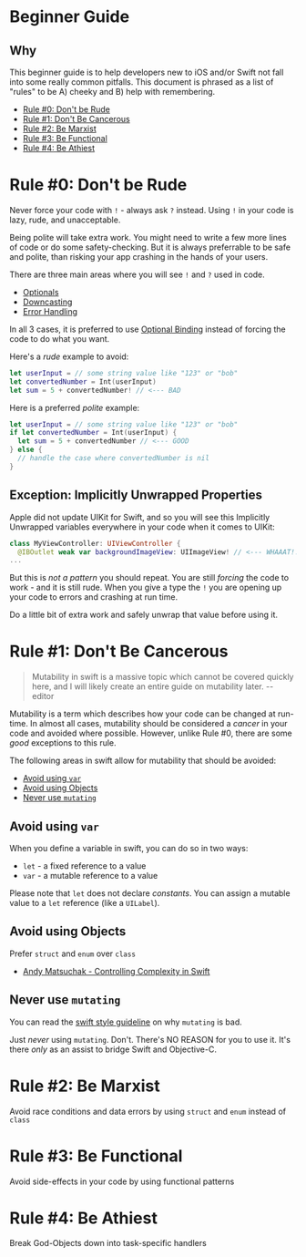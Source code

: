 # Beginner Guide

## Why
This beginner guide is to help developers new to iOS and/or Swift not fall into some really common pitfalls. This document is phrased as a list of "rules" to be A) cheeky and B) help with remembering.

* [Rule #0: Don't be Rude](#rule-0-dont-be-rude)
* [Rule #1: Don't Be Cancerous](#rule-1-dont-be-cancerous)
* [Rule #2: Be Marxist](#rule-2-be-marxist)
* [Rule #3: Be Functional](#rule-3-be-functional)
* [Rule #4: Be Athiest](#rule-4-be-athiest)

# Rule #0: Don't be Rude
Never force your code with `!` - always ask `?` instead. Using `!` in your code is lazy, rude, and unacceptable.

Being polite will take extra work. You might need to write a few more lines of code or do some safety-checking. But it is always preferrable to be safe and polite, than risking your app crashing in the hands of your users.

There are three main areas where you will see `!` and `?` used in code.

* [Optionals](https://developer.apple.com/library/content/documentation/Swift/Conceptual/Swift_Programming_Language/TheBasics.html#//apple_ref/doc/uid/TP40014097-CH5-ID330)
* [Downcasting](https://developer.apple.com/library/content/documentation/Swift/Conceptual/Swift_Programming_Language/TypeCasting.html#//apple_ref/doc/uid/TP40014097-CH22-ID341)
* [Error Handling](https://developer.apple.com/library/content/documentation/Swift/Conceptual/Swift_Programming_Language/ErrorHandling.html)

In all 3 cases, it is preferred to use [Optional Binding](https://developer.apple.com/library/content/documentation/Swift/Conceptual/Swift_Programming_Language/OptionalChaining.html) instead of forcing the code to do what you want.

Here's a _rude_ example to avoid:
```swift
let userInput = // some string value like "123" or "bob"
let convertedNumber = Int(userInput)
let sum = 5 + convertedNumber! // <--- BAD
```

Here is a preferred _polite_ example:
```swift
let userInput = // some string value like "123" or "bob"
if let convertedNumber = Int(userInput) {
  let sum = 5 + convertedNumber // <--- GOOD
} else {
  // handle the case where convertedNumber is nil
}
```

## Exception: Implicitly Unwrapped Properties
Apple did not update UIKit for Swift, and so you will see this Implicitly Unwrapped variables everywhere in your code when it comes to UIKit:

```swift
class MyViewController: UIViewController {
  @IBOutlet weak var backgroundImageView: UIImageView! // <--- WHAAAT!!! BAD
...
```

But this is _not a pattern_ you should repeat. You are still _forcing_ the code to work - and it is still rude.  When you give a type the `!` you are opening up your code to errors and crashing at run time.

Do a little bit of extra work and safely unwrap that value before using it.

# Rule #1: Don't Be Cancerous 
> Mutability in swift is a massive topic which cannot be covered quickly here, and I will likely create an entire guide on mutability later.
> -- editor

Mutability is a term which describes how your code can be changed at run-time. In almost all cases, mutability should be considered a _cancer_ in your code and avoided where possible.  However, unlike Rule #0, there are some _good_ exceptions to this rule.

The following areas in swift allow for mutability that should be avoided:
* [Avoid using `var`](#avoid-using-var)
* [Avoid using Objects](#avoid-using-objects)
* [Never use `mutating`](#never-use-mutating)

## Avoid using `var`
When you define a variable in swift, you can do so in two ways:
* `let` - a fixed reference to a value
* `var` - a mutable reference to a value

Please note that `let` does not declare _constants_. You can assign a mutable value to a `let` reference (like a `UILabel`).

## Avoid using Objects
Prefer `struct` and `enum` over `class`
* [Andy Matsuchak - Controlling Complexity in Swift](https://academy.realm.io/posts/andy-matuschak-controlling-complexity/)

## Never use `mutating`
You can read the [swift style guideline](StyleGuide.md#mutating) on why `mutating` is bad.

Just *never* using `mutating`.  Don't.  There's NO REASON for you to use it.  It's there _only_ as an assist to bridge Swift and Objective-C.

# Rule #2: Be Marxist
Avoid race conditions and data errors by using `struct` and `enum` instead of `class`

# Rule #3: Be Functional
Avoid side-effects in your code by using functional patterns

# Rule #4: Be Athiest
Break God-Objects down into task-specific handlers
